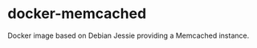 docker-memcached
================

Docker image based on Debian Jessie providing a Memcached instance.
